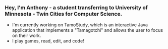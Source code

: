 ### Hey, I'm Anthony - a student transferring to University of Minnesota - Twin Cities for Computer Science.
- I'm currently working on TamoStudy, which is an interactive Java application that implements a "Tamagotchi" and allows the user to focus on their work.
- I play games, read, edit, and code!

<!--
**anthonynarlock/anthonynarlock** is a ✨ _special_ ✨ repository because its `README.md` (this file) appears on your GitHub profile.

Here are some ideas to get you started:

- 🔭 I’m currently working on ...
- 🌱 I’m currently learning ...
- 👯 I’m looking to collaborate on ...
- 🤔 I’m looking for help with ...
- 💬 Ask me about ...
- 📫 How to reach me: ...
- 😄 Pronouns: ...
- ⚡ Fun fact: ...
-->

